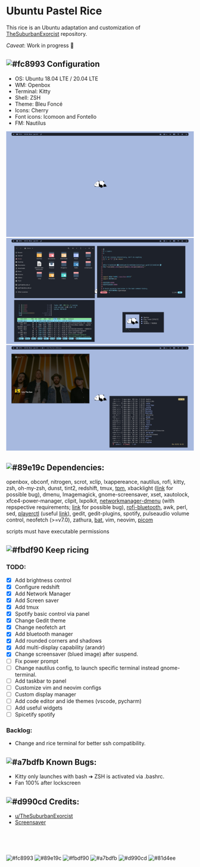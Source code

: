 # Ubuntu Pastel Rice 

This rice is an Ubuntu adaptation and customization of [TheSuburbanExorcist](https://github.com/obliviousofcraps/mf-dots.git) repository.

*Caveat*: Work in progress :snail:

## ![#fc8993](http://via.placeholder.com/15.png/fc8993/000000?text=+)  Configuration
- OS: Ubuntu 18.04 LTE / 20.04 LTE
- WM: Openbox
- Terminal: Kitty
- Shell: ZSH
- Theme: Bleu Foncé
- Icons: Cherry
- Font icons: Icomoon and Fontello
- FM: Nautilus


![image](resources/blue_pastel_1.png)
![image](resources/blue_pastel_2.png)
![image](resources/blue_pastel_3.png)


## ![#89e19c](http://via.placeholder.com/15/89e19c/000000?text=+) Dependencies:
openbox, obconf, nitrogen, scrot, xclip, lxappereance, nautilus, rofi, kitty, zsh, oh-my-zsh, dunst, tint2, redshift, tmux, [tpm](https://github.com/tmux-plugins/tpm), xbacklight ([link](https://askubuntu.com/questions/715306/xbacklight-no-outputs-have-backlight-property-no-sys-class-backlight-folder) for possible bug), dmenu, Imagemagick, gnome-screensaver, xset, xautolock, xfce4-power-manager, clipit, lxpolkit, [networkmanager-dmenu](https://github.com/firecat53/networkmanager-dmenu) (with repspective requirements; [link](https://stackoverflow.com/questions/59389831/cannot-import-name-gi) for possible bug), [rofi-bluetooth](https://github.com/nickclyde/rofi-bluetooth), awk, perl, sed, [playerctl](https://github.com/altdesktop/playerctl) (useful [link](https://askubuntu.com/questions/1080671/how-can-i-install-playerctl)), gedit, gedit-plugins, spotify, pulseaudio volume control, neofetch (>=v7.0), zathura, [bat](https://github.com/sharkdp/bat), vim, neovim, [picom](https://github.com/yshui/picom)

scripts must have executable permissions


## ![#fbdf90](http://via.placeholder.com/15/fbdf90/000000?text=+) Keep ricing 
### TODO:
- [x] Add brightness control
- [x] Configure redshift
- [x] Add Network Manager
- [x] Add Screen saver
- [x] Add tmux
- [x] Spotify basic control via panel 
- [x] Change Gedit theme
- [x] Change neofetch art
- [x] Add bluetooth manager
- [x] Add rounded corners and shadows
- [x] Add multi-display capability (arandr)
- [x] Change screensaver (blued image) after suspend.
- [ ] Fix power prompt
- [ ] Change nautilus config, to launch specific terminal instead gnome-terminal.
- [ ] Add taskbar to panel
- [ ] Customize vim and neovim configs
- [ ] Custom display manager
- [ ] Add code editor and ide themes (vscode, pycharm)
- [ ] Add useful widgets
- [ ] Spicetify spotify

### Backlog:
- Change and rice terminal for better ssh compatibility.

## ![#a7bdfb](http://via.placeholder.com/15/a7bdfb/000000?text=+) Known Bugs:
- Kitty only launches with bash ➔ ZSH is activated via .bashrc.
- Fan 100% after lockscreen

## ![#d990cd](http://via.placeholder.com/15/d990cd/000000?text=+) Credits:
- [u/TheSuburbanExorcist](https://github.com/obliviousofcraps/mf-dots)
- [Screensaver](https://buntu4win.wordpress.com/2015/05/04/how-to-build-a-kick-ass-screen-saverlock-for-openbox/)

<br>
<br>
<br>


![#fc8993](http://via.placeholder.com/15/fc8993/000000?text=+)
![#89e19c](http://via.placeholder.com/15/89e19c/000000?text=+)
![#fbdf90](http://via.placeholder.com/15/fbdf90/000000?text=+)
![#a7bdfb](http://via.placeholder.com/15/a7bdfb/000000?text=+)
![#d990cd](http://via.placeholder.com/15/d990cd/000000?text=+)
![#81d4ee](http://via.placeholder.com/15/81d4ee/000000?text=+)
